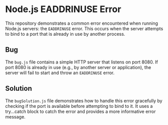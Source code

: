 # Node.js EADDRINUSE Error

This repository demonstrates a common error encountered when running Node.js servers: the `EADDRINUSE` error. This occurs when the server attempts to bind to a port that is already in use by another process.

## Bug

The `bug.js` file contains a simple HTTP server that listens on port 8080. If port 8080 is already in use (e.g., by another server or application), the server will fail to start and throw an `EADDRINUSE` error.

## Solution

The `bugSolution.js` file demonstrates how to handle this error gracefully by checking if the port is available before attempting to bind to it.  It uses a try...catch block to catch the error and provides a more informative error message.